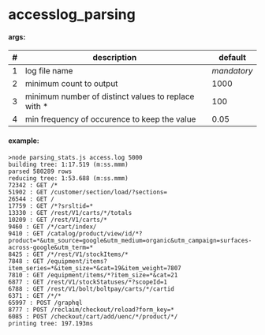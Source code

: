 # accesslog_parsing

#### args:
| # | description | default |
|---|-------------|---------|
| 1 | log file name | *mandatory* |
| 2 | minimum count to output | 1000 |
| 3 | minimum number of distinct values to replace with * | 100 |
| 4 | min frequency of occurence to keep the value | 0.05 |

#### example:
```
>node parsing_stats.js access.log 5000
building tree: 1:17.519 (m:ss.mmm)
parsed 580289 rows
reducing tree: 1:53.688 (m:ss.mmm)
72342 : GET /*
51902 : GET /customer/section/load/?sections=
26544 : GET /
17759 : GET /*?srsltid=*
13330 : GET /rest/V1/carts/*/totals
10209 : GET /rest/V1/carts/*
9460 : GET /*/cart/index/
9410 : GET /catalog/product/view/id/*?product=*&utm_source=google&utm_medium=organic&utm_campaign=surfaces-across-google&utm_term=*
8425 : GET /*/rest/V1/stockItems/*
7848 : GET /equipment/items?item_series=*&item_size=*&cat=19&item_weight=7807
7810 : GET /equipment/items/*?item_size=*&cat=21
6877 : GET /rest/V1/stockStatuses/*?scopeId=1
6788 : GET /rest/V1/bolt/boltpay/carts/*/cartid
6371 : GET /*/*
65997 : POST /graphql
8777 : POST /reclaim/checkout/reload?form_key=*
6085 : POST /checkout/cart/add/uenc/*/product/*/
printing tree: 197.193ms
```
